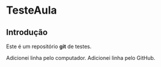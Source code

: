 # TesteAula

## Introdução

Este é um repositório __git__ de testes.

Adicionei linha pelo computador.
Adicionei linha pelo GitHub.


